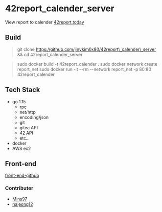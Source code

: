 # 42report\_calender\_server
View report to calender [42report.today](http://42report.today)

## Build
> git clone https://github.com/jinykim0x80/42report\_calender\_server && cd 42report\_calender\_server

> sudo docker build -t 42report\_calender .
> sudo docker network create report\_net 
> sudo docker run -it --rm --network report\_net -p 80:80 42report\_calender

## Tech Stack
+ go 1.15
	+ rpc
	+ net/http
	+ encoding/json
	+ git
	+ gitea API 
	+ 42 API
	+ etc..
+ docker
+ AWS ec2

## Front-end
[front-end-github](https://github.com/Mins97/42-Report-Calendar)

### Contributer
+ [Mins97](https://github.com/Mins97)
+ [najeong12](https://github.com/najeong12)

